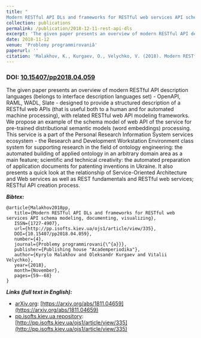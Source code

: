 ```yaml
---
title: "
Modern RESTful API DLs and frameworks for RESTful web services API schema modeling, documenting, visualizing"
collection: publications
permalink: /publication/2018-12-11-rest-api-dls
excerpt: 'The given paper presents an overview of modern RESTful API description languages (belongs to interface description languages set) - OpenAPI, RAML, WADL, Slate - designed to provide a structured description of a RESTful web APIs (that is useful both to a human and for automated machine processing), with related RESTful web API modeling frameworks. We propose an example of the schema model of web API of the service for pre-trained distributional semantic models (word embeddings) processing. This service is a part of the Personal Research Information System services ecosystem - the Research and Development Workstation Environment class system for supporting research in the field of ontology engineering: the automated building of applied ontology in an arbitrary domain area as a main feature; scientific and technical creativity: the automated preparation of application documents for patenting inventions in Ukraine. It also presents a quick look at the relationship of Service-Oriented Architecture and Web services as well as REST fundamentals and RESTful web services; RESTful API creation process.'
date: 2018-11-12
venue: 'Problemy programmirovaniâ'
paperurl: ''
citation: 'Malakhov, K., Kurgaev, O., Velychko, V. (2018). Modern RESTful API DLs and frameworks for RESTful web services API schema modeling, documenting, visualizing. <i>Problemy programmirovaniâ, 4</i>, 59–68. DOI: 10.15407/pp2018.04.059'
---
```


### DOI: [10.15407/pp2018.04.059](https://doi.org/10.15407/pp2018.04.059)

The given paper presents an overview of modern RESTful API description languages (belongs to interface description languages set) - OpenAPI, RAML, WADL, Slate - designed to provide a structured description of a RESTful web APIs (that is useful both to a human and for automated machine processing), with related RESTful web API modeling frameworks. We propose an example of the schema model of web API of the service for pre-trained distributional semantic models (word embeddings) processing. This service is a part of the Personal Research Information System services ecosystem - the Research and Development Workstation Environment class system for supporting research in the field of ontology engineering: the automated building of applied ontology in an arbitrary domain area as a main feature; scientific and technical creativity: the automated preparation of application documents for patenting inventions in Ukraine. It also presents a quick look at the relationship of Service-Oriented Architecture and Web services as well as REST fundamentals and RESTful web services; RESTful API creation process.

***Bibtex:***
```
@article{Malakhov2018pp,
   title={Modern RESTful API DLs and frameworks for RESTful web services API schema modeling, documenting, visualizing},
   ISSN={1727-4907},
   url={http://pp.isofts.kiev.ua/ojs1/article/view/335},
   DOI={10.15407/pp2018.04.059},
   number={4},
   journal={Problemy programmirovani{\^{a}}},
   publisher={Publishing house "Academperiodika"},
   author={Kyrylo Malakhov and Oleksandr Kurgaev and Vitalii Velychko},
   year={2018},
   month={November},
   pages={59–-68}
}
```

***Links (full text in English):***
* [arXiv.org](https://arxiv.org/a/0000-0003-3223-9844): [https://arxiv.org/abs/1811.04659](https://arxiv.org/abs/1811.04659)
* [pp.isofts.kiev.ua repository](http://pp.isofts.kiev.ua): [http://pp.isofts.kiev.ua/ojs1/article/view/335](http://pp.isofts.kiev.ua/ojs1/article/view/335)